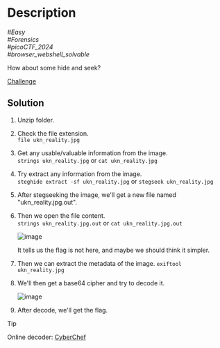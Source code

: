 # Description

_#Easy_<br>
_#Forensics_<br>
_#picoCTF_2024_<br>
_#browser_webshell_solvable_<br>

How about some hide and seek?

[Challenge](../CanYouSee/canyousee.zip)

## Solution

1. Unzip folder.
2. Check the file extension.<br>
   `file ukn_reality.jpg`
4. Get any usable/valuable information from the image.<br>
   `strings ukn_reality.jpg` or `cat ukn_reality.jpg`
5. Try extract any information from the image.<br>
   `steghide extract -sf ukn_reality.jpg` or `stegseek ukn_reality.jpg`
6. After stegseeking the image, we'll get a new file named "ukn_reality.jpg.out".<br>
7. Then we open the file content.<br>
   `strings ukn_reality.jpg.out` or `cat ukn_reality.jpg.out`

   ![image](https://github.com/user-attachments/assets/be935a4f-d0e0-44a0-bb9d-2eb75271dd43)

   It tells us the flag is not here, and maybe we should think it simpler.

8. Then we can extract the metadata of the image.
   `exiftool ukn_reality.jpg`
9. We'll then get a base64 cipher and try to decode it.
    
    ![image](https://github.com/user-attachments/assets/d67fd94d-cdf9-40bf-9887-ab0aef89e769)

10. After decode, we'll get the flag.
> [!TIP]
> Online decoder: [CyberChef](https://gchq.github.io/CyberChef/)
